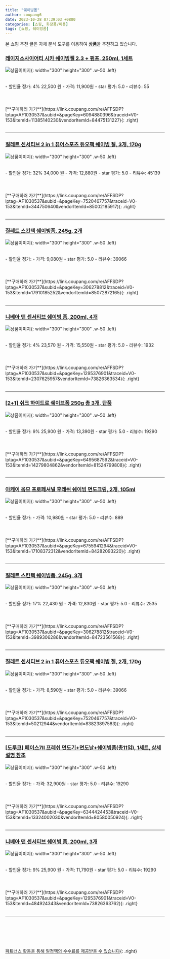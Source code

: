 ```yaml
---
title: "쉐이빙폼"
author: coupang6
date: 2023-10-28 07:39:03 +0800
categories: [쇼핑, 화장품/미용]
tags: [쇼핑, 쉐이빙폼]
---
```


본 쇼핑 추천 글은 자체 분석 도구를 이용하여 [**상품**](https://link.coupang.com/a/bao1ui)을 추천하고 있습니다.

### [레이지소사이어티 시카 쉐이빙젤 2.3 + 펌프, 250ml, 1세트](https://link.coupang.com/re/AFFSDP?lptag=AF1030537&subid=&pageKey=6094880396&traceid=V0-153&itemId=11385140230&vendorItemId=84475131227)

![상품이미지](https://thumbnail7.coupangcdn.com/thumbnails/remote/230x230ex/image/retail/images/9256276963671130-1cb2a3b1-9f96-4cf0-8643-709d0da8a773.jpg){: width="300" height="300" .w-50 .left}


<br>
- 할인율 정가: 4%  22,500   원
- 가격: 11,900원
- star 평가: 5.0
- 리뷰수: 55
<br>
<br>
<br>
<br>
[**구매하러 가기**](https://link.coupang.com/re/AFFSDP?lptag=AF1030537&subid=&pageKey=6094880396&traceid=V0-153&itemId=11385140230&vendorItemId=84475131227){: .right}
<br>
<br>

---

### [질레트 센서티브 2 in 1 퓨어스포츠 듀오팩 쉐이빙 젤, 3개, 170g](https://link.coupang.com/re/AFFSDP?lptag=AF1030537&subid=&pageKey=7520467757&traceid=V0-153&itemId=344750640&vendorItemId=85002185917)

![상품이미지](https://thumbnail10.coupangcdn.com/thumbnails/remote/230x230ex/image/retail/images/1140486566415129-2dbeed22-5bfe-4e6d-81f6-4992ae2208bb.jpg){: width="300" height="300" .w-50 .left}


<br>
- 할인율 정가: 32%  34,000   원
- 가격: 12,880원
- star 평가: 5.0
- 리뷰수: 45139
<br>
<br>
<br>
<br>
[**구매하러 가기**](https://link.coupang.com/re/AFFSDP?lptag=AF1030537&subid=&pageKey=7520467757&traceid=V0-153&itemId=344750640&vendorItemId=85002185917){: .right}
<br>
<br>

---

### [질레트 스킨텍 쉐이빙폼, 245g, 2개](https://link.coupang.com/re/AFFSDP?lptag=AF1030537&subid=&pageKey=306278812&traceid=V0-153&itemId=17910185252&vendorItemId=85072872165)

![상품이미지](https://thumbnail10.coupangcdn.com/thumbnails/remote/230x230ex/image/retail/images/706312179239684-d9450e7c-0af2-4e1c-85f9-23679cab18cf.jpg){: width="300" height="300" .w-50 .left}


<br>
- 할인율 정가: 
- 가격: 9,080원
- star 평가: 5.0
- 리뷰수: 39066
<br>
<br>
<br>
<br>
[**구매하러 가기**](https://link.coupang.com/re/AFFSDP?lptag=AF1030537&subid=&pageKey=306278812&traceid=V0-153&itemId=17910185252&vendorItemId=85072872165){: .right}
<br>
<br>

---

### [니베아 맨 센서티브 쉐이빙 폼, 200ml, 4개](https://link.coupang.com/re/AFFSDP?lptag=AF1030537&subid=&pageKey=1295376901&traceid=V0-153&itemId=2307625957&vendorItemId=73826363534)

![상품이미지](https://thumbnail7.coupangcdn.com/thumbnails/remote/230x230ex/image/vendor_inventory/3b3b/7a1f1e6b26030c84845ee24692d4a92954f5609a6a679b34db6bf5af8135.jpg){: width="300" height="300" .w-50 .left}


<br>
- 할인율 정가: 4%  23,570   원
- 가격: 15,550원
- star 평가: 5.0
- 리뷰수: 1932
<br>
<br>
<br>
<br>
[**구매하러 가기**](https://link.coupang.com/re/AFFSDP?lptag=AF1030537&subid=&pageKey=1295376901&traceid=V0-153&itemId=2307625957&vendorItemId=73826363534){: .right}
<br>
<br>

---

### [[2+1] 쉬크 하이드로 쉐이브폼 250g 총 3개, 단품](https://link.coupang.com/re/AFFSDP?lptag=AF1030537&subid=&pageKey=6495687592&traceid=V0-153&itemId=14279804862&vendorItemId=81524799808)

![상품이미지](https://thumbnail9.coupangcdn.com/thumbnails/remote/230x230ex/image/vendor_inventory/2dab/073e6f8bb8778c0c886609a791545dabd931bf316430f1df094ec22428e3.jpg){: width="300" height="300" .w-50 .left}


<br>
- 할인율 정가: 9%  25,900   원
- 가격: 13,390원
- star 평가: 5.0
- 리뷰수: 19290
<br>
<br>
<br>
<br>
[**구매하러 가기**](https://link.coupang.com/re/AFFSDP?lptag=AF1030537&subid=&pageKey=6495687592&traceid=V0-153&itemId=14279804862&vendorItemId=81524799808){: .right}
<br>
<br>

---

### [아케이 옴므 프로페셔널 후레쉬 쉐이빙 면도크림, 2개, 105ml](https://link.coupang.com/re/AFFSDP?lptag=AF1030537&subid=&pageKey=6755941294&traceid=V0-153&itemId=17108372312&vendorItemId=84282093220)

![상품이미지](https://thumbnail7.coupangcdn.com/thumbnails/remote/230x230ex/image/retail/images/4382876650506276-aeccb4df-b748-4ec5-8e10-544c3f56f528.jpg){: width="300" height="300" .w-50 .left}


<br>
- 할인율 정가: 
- 가격: 10,980원
- star 평가: 5.0
- 리뷰수: 889
<br>
<br>
<br>
<br>
[**구매하러 가기**](https://link.coupang.com/re/AFFSDP?lptag=AF1030537&subid=&pageKey=6755941294&traceid=V0-153&itemId=17108372312&vendorItemId=84282093220){: .right}
<br>
<br>

---

### [질레트 스킨텍 쉐이빙폼, 245g, 3개](https://link.coupang.com/re/AFFSDP?lptag=AF1030537&subid=&pageKey=306278812&traceid=V0-153&itemId=3989306286&vendorItemId=84723561568)

![상품이미지](https://thumbnail9.coupangcdn.com/thumbnails/remote/230x230ex/image/retail/images/7870132555221839-75207886-e02e-4ff4-bdf2-448024523ecd.jpg){: width="300" height="300" .w-50 .left}


<br>
- 할인율 정가: 17%  22,430   원
- 가격: 12,830원
- star 평가: 5.0
- 리뷰수: 2535
<br>
<br>
<br>
<br>
[**구매하러 가기**](https://link.coupang.com/re/AFFSDP?lptag=AF1030537&subid=&pageKey=306278812&traceid=V0-153&itemId=3989306286&vendorItemId=84723561568){: .right}
<br>
<br>

---

### [질레트 센서티브 2 in 1 퓨어스포츠 듀오팩 쉐이빙 젤, 2개, 170g](https://link.coupang.com/re/AFFSDP?lptag=AF1030537&subid=&pageKey=7520467757&traceid=V0-153&itemId=50212944&vendorItemId=83823897583)

![상품이미지](https://thumbnail10.coupangcdn.com/thumbnails/remote/230x230ex/image/retail/images/2531407265188090-82985908-8e58-474c-be66-b98dc8da94d6.jpg){: width="300" height="300" .w-50 .left}


<br>
- 할인율 정가: 
- 가격: 8,590원
- star 평가: 5.0
- 리뷰수: 39066
<br>
<br>
<br>
<br>
[**구매하러 가기**](https://link.coupang.com/re/AFFSDP?lptag=AF1030537&subid=&pageKey=7520467757&traceid=V0-153&itemId=50212944&vendorItemId=83823897583){: .right}
<br>
<br>

---

### [[도루코] 페이스7II 프레쉬 면도기+면도날+쉐이빙폼(총11입), 1세트, 상세설명 참조](https://link.coupang.com/re/AFFSDP?lptag=AF1030537&subid=&pageKey=6344424453&traceid=V0-153&itemId=13324002030&vendorItemId=80580050924)

![상품이미지](https://thumbnail7.coupangcdn.com/thumbnails/remote/230x230ex/image/vendor_inventory/fa24/ea7ccc403edeb5859b379cf8985cd3f689e6c47460d337700f723f1d8eb5.jpg){: width="300" height="300" .w-50 .left}


<br>
- 할인율 정가: 
- 가격: 32,900원
- star 평가: 5.0
- 리뷰수: 19290
<br>
<br>
<br>
<br>
[**구매하러 가기**](https://link.coupang.com/re/AFFSDP?lptag=AF1030537&subid=&pageKey=6344424453&traceid=V0-153&itemId=13324002030&vendorItemId=80580050924){: .right}
<br>
<br>

---

### [니베아 맨 센서티브 쉐이빙 폼, 200ml, 3개](https://link.coupang.com/re/AFFSDP?lptag=AF1030537&subid=&pageKey=1295376901&traceid=V0-153&itemId=484924343&vendorItemId=73826363762)

![상품이미지](https://thumbnail6.coupangcdn.com/thumbnails/remote/230x230ex/image/vendor_inventory/8357/1f7b39bd7d99eca631fd07180ca1532266333716d368bc4a13e8107b0aeb.jpg){: width="300" height="300" .w-50 .left}


<br>
- 할인율 정가: 9%  25,900   원
- 가격: 11,790원
- star 평가: 5.0
- 리뷰수: 19290
<br>
<br>
<br>
<br>
[**구매하러 가기**](https://link.coupang.com/re/AFFSDP?lptag=AF1030537&subid=&pageKey=1295376901&traceid=V0-153&itemId=484924343&vendorItemId=73826363762){: .right}
<br>
<br>

---
<br><br><br><br><br> [파트너스 활동을 통해 일정액의 수수료를 제공받을 수 있습니다](https://link.coupang.com/a/bao1ui){: .right}
